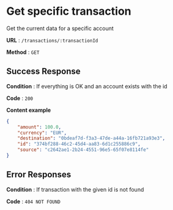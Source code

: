 # Get specific transaction

Get the current data for a specific account

**URL** : `/transactions/:transactionId`

**Method** : `GET`

## Success Response

**Condition** : If everything is OK and an account exists with the id

**Code** : `200`

**Content example**

```json
{
    "amount": 100.0,
    "currency": "EUR",
    "destination": "0bdeaf7d-f3a3-47de-a44a-16fb721a93e3",
    "id": "374bf288-46c2-45d4-aa83-6d1c255886c9",
    "source": "c2642ae1-2b24-4551-96e5-65f07e8114fe"
}
```

## Error Responses

**Condition** : If transaction with the given id is not found

**Code** : `404 NOT FOUND`
